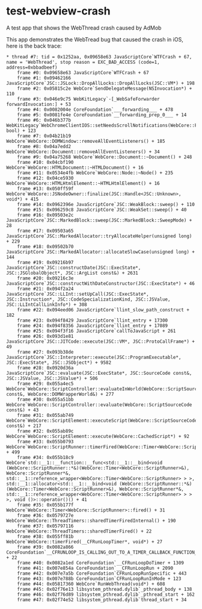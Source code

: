 # test-webview-crash
A test app that shows the WebThread crash caused by AdMob

This app demonstrates the WebTread bug that caused the crash in iOS, here is the back trace:

	* thread #7: tid = 0x1252aa, 0x09658e63 JavaScriptCore`WTFCrash + 67, name = 'WebThread', stop reason = EXC_BAD_ACCESS (code=1, address=0xbbadbeef)
		frame #0: 0x09658e63 JavaScriptCore`WTFCrash + 67
		frame #1: 0x09462166 JavaScriptCore`JSC::JSLock::DropAllLocks::DropAllLocks(JSC::VM*) + 198
		frame #2: 0x05815c2e WebCore`SendDelegateMessage(NSInvocation*) + 110
		frame #3: 0x046e9c75 WebKitLegacy`-[_WebSafeForwarder forwardInvocation:] + 53
		frame #4: 0x0082004e CoreFoundation`___forwarding___ + 478
		frame #5: 0x0081fe4e CoreFoundation`__forwarding_prep_0___ + 14
		frame #6: 0x046b377b WebKitLegacy`WebChromeClientIOS::setNeedsScrollNotifications(WebCore::Frame*, bool) + 123
		frame #7: 0x04b21b19 WebCore`WebCore::DOMWindow::removeAllEventListeners() + 185
		frame #8: 0x04a7edd2 WebCore`WebCore::Document::removeAllEventListeners() + 34
		frame #9: 0x04a75268 WebCore`WebCore::Document::~Document() + 248
		frame #10: 0x04cbf190 WebCore`WebCore::HTMLDocument::~HTMLDocument() + 16
		frame #11: 0x0534e4fb WebCore`WebCore::Node::~Node() + 235
		frame #12: 0x04ce5930 WebCore`WebCore::HTMLHtmlElement::~HTMLHtmlElement() + 16
		frame #13: 0x050ff59f WebCore`WebCore::JSNodeOwner::finalize(JSC::Handle<JSC::Unknown>, void*) + 415
		frame #14: 0x0962396e JavaScriptCore`JSC::WeakBlock::sweep() + 110
		frame #15: 0x096259c8 JavaScriptCore`JSC::WeakSet::sweep() + 40
		frame #16: 0x09503e2c JavaScriptCore`JSC::MarkedBlock::sweep(JSC::MarkedBlock::SweepMode) + 28
		frame #17: 0x09503a65 JavaScriptCore`JSC::MarkedAllocator::tryAllocateHelper(unsigned long) + 229
		frame #18: 0x09502b70 JavaScriptCore`JSC::MarkedAllocator::allocateSlowCase(unsigned long) + 144
		frame #19: 0x09216b97 JavaScriptCore`JSC::constructDate(JSC::ExecState*, JSC::JSGlobalObject*, JSC::ArgList const&) + 2631
		frame #20: 0x09216c3e JavaScriptCore`JSC::constructWithDateConstructor(JSC::ExecState*) + 46
		frame #21: 0x094f2a24 JavaScriptCore`JSC::LLInt::setUpCall(JSC::ExecState*, JSC::Instruction*, JSC::CodeSpecializationKind, JSC::JSValue, JSC::LLIntCallLinkInfo*) + 308
		frame #22: 0x094eed06 JavaScriptCore`llint_slow_path_construct + 182
		frame #23: 0x094f8429 JavaScriptCore`llint_entry + 17300
		frame #24: 0x094f8356 JavaScriptCore`llint_entry + 17089
		frame #25: 0x094f3f16 JavaScriptCore`callToJavaScript + 261
		frame #26: 0x093d1e81 JavaScriptCore`JSC::JITCode::execute(JSC::VM*, JSC::ProtoCallFrame*) + 49
		frame #27: 0x093b38de JavaScriptCore`JSC::Interpreter::execute(JSC::ProgramExecutable*, JSC::ExecState*, JSC::JSObject*) + 9582
		frame #28: 0x0920d36a JavaScriptCore`JSC::evaluate(JSC::ExecState*, JSC::SourceCode const&, JSC::JSValue, JSC::JSValue*) + 506
		frame #29: 0x055a4ec5 WebCore`WebCore::ScriptController::evaluateInWorld(WebCore::ScriptSourceCode const&, WebCore::DOMWrapperWorld&) + 277
		frame #30: 0x055a51bb WebCore`WebCore::ScriptController::evaluate(WebCore::ScriptSourceCode const&) + 43
		frame #31: 0x055ab749 WebCore`WebCore::ScriptElement::executeScript(WebCore::ScriptSourceCode const&) + 217
		frame #32: 0x055ab89c WebCore`WebCore::ScriptElement::execute(WebCore::CachedScript*) + 92
		frame #33: 0x055b0793 WebCore`WebCore::ScriptRunner::timerFired(WebCore::Timer<WebCore::ScriptRunner>&) + 499
		frame #34: 0x055b18c9 WebCore`std::__1::__function::__func<std::__1::__bind<void (WebCore::ScriptRunner::*&)(WebCore::Timer<WebCore::ScriptRunner>&), WebCore::ScriptRunner*&, std::__1::reference_wrapper<WebCore::Timer<WebCore::ScriptRunner> > >, std::__1::allocator<std::__1::__bind<void (WebCore::ScriptRunner::*&)(WebCore::Timer<WebCore::ScriptRunner>&), WebCore::ScriptRunner*&, std::__1::reference_wrapper<WebCore::Timer<WebCore::ScriptRunner> > > >, void ()>::operator()() + 41
		frame #35: 0x055b177f WebCore`WebCore::Timer<WebCore::ScriptRunner>::fired() + 31
		frame #36: 0x0579727e WebCore`WebCore::ThreadTimers::sharedTimerFiredInternal() + 190
		frame #37: 0x05797116 WebCore`WebCore::ThreadTimers::sharedTimerFired() + 22
		frame #38: 0x055ff81b WebCore`WebCore::timerFired(__CFRunLoopTimer*, void*) + 27
		frame #39: 0x0082a866 CoreFoundation`__CFRUNLOOP_IS_CALLING_OUT_TO_A_TIMER_CALLBACK_FUNCTION__ + 22
		frame #40: 0x0082a1ed CoreFoundation`__CFRunLoopDoTimer + 1309
		frame #41: 0x007e854a CoreFoundation`__CFRunLoopRun + 2090
		frame #42: 0x007e7a5b CoreFoundation`CFRunLoopRunSpecific + 443
		frame #43: 0x007e788b CoreFoundation`CFRunLoopRunInMode + 123
		frame #44: 0x05817360 WebCore`RunWebThread(void*) + 608
		frame #45: 0x02f76e13 libsystem_pthread.dylib`_pthread_body + 138
		frame #46: 0x02f76d89 libsystem_pthread.dylib`_pthread_start + 162
		frame #47: 0x02f74e52 libsystem_pthread.dylib`thread_start + 34
